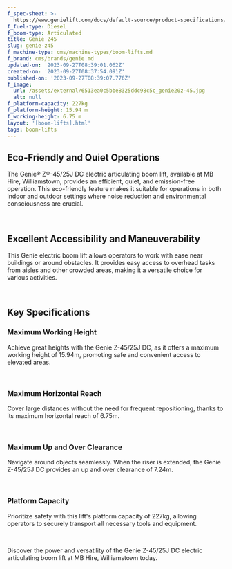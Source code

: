 ```yaml
---
f_spec-sheet: >-
  https://www.genielift.com/docs/default-source/product-specifications/articulated-boom-lift/en-au/2022/zboomspec_z45_25j_dc_en-au_australia_lr.pdf?sfvrsn=3c3d1673_3
f_fuel-type: Diesel
f_boom-type: Articulated
title: Genie Z45
slug: genie-z45
f_machine-type: cms/machine-types/boom-lifts.md
f_brand: cms/brands/genie.md
updated-on: '2023-09-27T08:39:01.062Z'
created-on: '2023-09-27T08:37:54.091Z'
published-on: '2023-09-27T08:39:07.776Z'
f_image:
  url: /assets/external/6513ea0c5bbe8325ddc98c5c_genie20z-45.jpg
  alt: null
f_platform-capacity: 227kg
f_platform-height: 15.94 m
f_working-height: 6.75 m
layout: '[boom-lifts].html'
tags: boom-lifts
---
```


Eco-Friendly and Quiet Operations
---------------------------------

The Genie® Z®-45/25J DC electric articulating boom lift, available at MB Hire, Williamstown, provides an efficient, quiet, and emission-free operation. This eco-friendly feature makes it suitable for operations in both indoor and outdoor settings where noise reduction and environmental consciousness are crucial.

‍

Excellent Accessibility and Maneuverability
-------------------------------------------

This Genie electric boom lift allows operators to work with ease near buildings or around obstacles. It provides easy access to overhead tasks from aisles and other crowded areas, making it a versatile choice for various activities.

‍

Key Specifications
------------------

### Maximum Working Height

Achieve great heights with the Genie Z-45/25J DC, as it offers a maximum working height of 15.94m, promoting safe and convenient access to elevated areas.

‍

### Maximum Horizontal Reach

Cover large distances without the need for frequent repositioning, thanks to its maximum horizontal reach of 6.75m.

‍

### Maximum Up and Over Clearance

Navigate around objects seamlessly. When the riser is extended, the Genie Z-45/25J DC provides an up and over clearance of 7.24m.

‍

### Platform Capacity

Prioritize safety with this lift's platform capacity of 227kg, allowing operators to securely transport all necessary tools and equipment.

‍

Discover the power and versatility of the Genie Z-45/25J DC electric articulating boom lift at MB Hire, Williamstown today.
